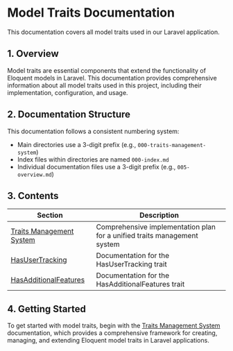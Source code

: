# Model Traits Documentation

This documentation covers all model traits used in our Laravel application.

## 1. Overview

Model traits are essential components that extend the functionality of Eloquent models in Laravel. This documentation provides comprehensive information about all model traits used in this project, including their implementation, configuration, and usage.

## 2. Documentation Structure

This documentation follows a consistent numbering system:
- Main directories use a 3-digit prefix (e.g., `000-traits-management-system`)
- Index files within directories are named `000-index.md`
- Individual documentation files use a 3-digit prefix (e.g., `005-overview.md`)

## 3. Contents

| Section | Description |
|---------|-------------|
| [Traits Management System](000-traits-management-system/000-index.md) | Comprehensive implementation plan for a unified traits management system |
| [HasUserTracking](005-has-user-tracking/000-index.md) | Documentation for the HasUserTracking trait |
| [HasAdditionalFeatures](010-has-additional-features/000-index.md) | Documentation for the HasAdditionalFeatures trait |

## 4. Getting Started

To get started with model traits, begin with the [Traits Management System](000-traits-management-system/000-index.md) documentation, which provides a comprehensive framework for creating, managing, and extending Eloquent model traits in Laravel applications.
